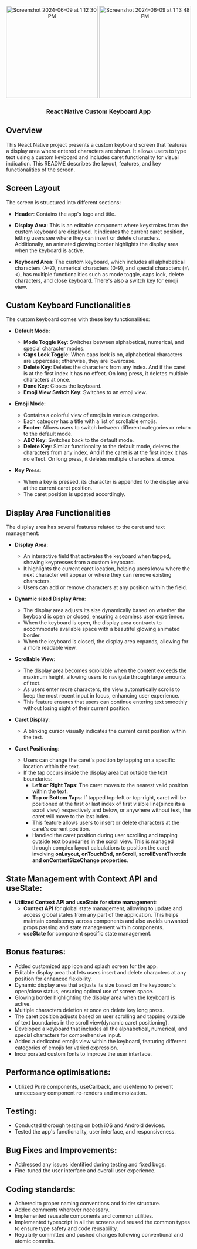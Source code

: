 <div align="center">
    <img width="250" alt="Screenshot 2024-06-09 at 1 12 30 PM" src="https://github.com/Bharathkdev/custom_keyboard/assets/46343966/31c84818-5a28-41bb-883a-2fa46c72accc">
    <img width="250" alt="Screenshot 2024-06-09 at 1 13 48 PM" src="https://github.com/Bharathkdev/custom_keyboard/assets/46343966/e9b79193-2ecd-4b54-aaa5-34bf171e1f8b">
</div>

<h3 align="center">React Native Custom Keyboard App</h3>

## Overview

This React Native project presents a custom keyboard screen that features a display area where entered characters are shown. It allows users to type text using a custom keyboard and includes caret functionality for visual indication. This README describes the layout, features, and key functionalities of the screen.

## Screen Layout

The screen is structured into different sections:

- **Header**: Contains the app's logo and title.

- **Display Area**: This is an editable component where keystrokes from the custom keyboard are displayed. It indicates the current caret position, letting users see where they can insert or delete characters. Additionally, an animated glowing border highlights the display area when the keyboard is active.

- **Keyboard Area**: The custom keyboard, which includes all alphabetical characters (A-Z), numerical characters (0-9), and special characters (=\\<), has multiple functionalities such as mode toggle, caps lock, delete characters, and close keyboard. There's also a switch key for emoji view.

## Custom Keyboard Functionalities

The custom keyboard comes with these key functionalities:

- **Default Mode**:
    - **Mode Toggle Key**: Switches between alphabetical, numerical, and special character modes.
    - **Caps Lock Toggle**: When caps lock is on, alphabetical characters are uppercase; otherwise, they are lowercase.
    - **Delete Key**: Deletes the characters from any index. And if the caret is at the first index it has no effect. On long press, it deletes multiple characters at once.
    - **Done Key**: Closes the keyboard.
    - **Emoji View Switch Key**: Switches to an emoji view.

- **Emoji Mode**:
    - Contains a colorful view of emojis in various categories.
    - Each category has a title with a list of scrollable emojis.
    - **Footer**: Allows users to switch between different categories or return to the default mode.
    - **ABC Key**: Switches back to the default mode.
    - **Delete Key**: Similar functionality to the default mode, deletes the characters from any index. And if the caret is at the first index it has no effect. On long press, it deletes multiple characters at once.

- **Key Press**:
    - When a key is pressed, its character is appended to the display area at the current caret position.
    - The caret position is updated accordingly.

## Display Area Functionalities

The display area has several features related to the caret and text management:

- **Display Area**: 
   - An interactive field that activates the keyboard when tapped, showing keypresses from a custom keyboard.
   - It highlights the current caret location, helping users know where the next character will appear or where they can remove existing characters.
   - Users can add or remove characters at any position within the field.

- **Dynamic sized Display Area**:
   - The display area adjusts its size dynamically based on whether the keyboard is open or closed, ensuring a seamless user experience.
   - When the keyboard is open, the display area contracts to accommodate available space with a beautiful glowing animated border.
   - When the keyboard is closed, the display area expands, allowing for a more readable view.

- **Scrollable View**:   
   - The display area becomes scrollable when the content exceeds the maximum height, allowing users to navigate through large amounts of text.
   - As users enter more characters, the view automatically scrolls to keep the most recent input in focus, enhancing user experience.
   - This feature ensures that users can continue entering text smoothly without losing sight of their current position.

- **Caret Display**:
  - A blinking cursor visually indicates the current caret position within the text. 

- **Caret Positioning**:
   - Users can change the caret's position by tapping on a specific location within the text.
   - If the tap occurs inside the display area but outside the text boundaries:
      - **Left or Right Taps**: The caret moves to the nearest valid position within the text.
      - **Top or Bottom Taps**: If tapped top-left or top-right, caret will be positioned at the first or last index of first visible line(since its a scroll view) respectively and below, or anywhere without text, the caret will move to the last index.
      - This feature allows users to insert or delete characters at the caret's current position.
      - Handled the caret position during user scrolling and tapping outside text boundaries in the scroll view. This is managed through complex layout calculations to position the caret involving **onLayout, onTouchEnd, onScroll, scrollEventThrottle and onContentSizeChange properties**.

## State Management with Context API and useState:

- **Utilized Context API and useState for state management**:
   - **Context API** for global state management, allowing to update and access global states from any part of the application. This helps maintain consistency across components and also avoids unwanted props passing and state management within components.
   - **useState** for component specific state management.

## Bonus features:

- Added customized app icon and splash screen for the app.
- Editable display area that lets users insert and delete characters at any position for enhanced flexibility.
- Dynamic display area that adjusts its size based on the keyboard's open/close status, ensuring optimal use of screen space.
- Glowing border highlighting the display area when the keyboard is active.
- Multiple characters deletion at once on delete key long press.
- The caret position adjusts based on user scrolling and tapping outside of text boundaries in the scroll view(dynamic caret positioning).
- Developed a keyboard that includes all the alphabetical, numerical, and special characters for comprehensive input.
- Added a dedicated emojis view within the keyboard, featuring different categories of emojis for varied expression.
- Incorporated custom fonts to improve the user interface.

## Performance optimisations:

- Utilized Pure components, useCallback, and useMemo to prevent unnecessary component re-renders and memoization.

## Testing:
   
- Conducted thorough testing on both iOS and Android devices.
- Tested the app's functionality, user interface, and responsiveness.

## Bug Fixes and Improvements:

- Addressed any issues identified during testing and fixed bugs.
- Fine-tuned the user interface and overall user experience.

## Coding standards:

- Adhered to proper naming conventions and folder structure.
- Added comments wherever necessary.
- Implemented reusable components and common utilities.
- Implemented typescript in all the screens and reused the common types to ensure type safety and code reusability.
- Regularly committed and pushed changes following conventional and atomic commits.
